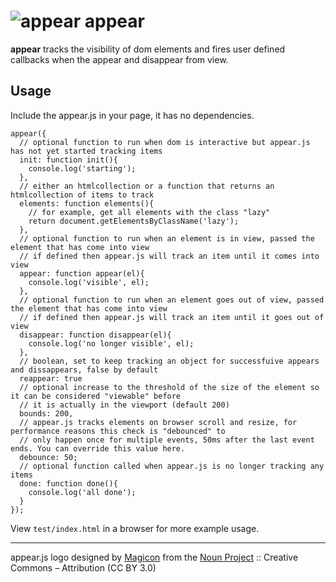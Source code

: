 # ![appear](https://raw.githubusercontent.com/creativelive/appear/master/assets/appear-64.png) appear

**appear** tracks the visibility of dom elements and fires user defined callbacks when the appear and disappear from view.

## Usage

Include the appear.js in your page, it has no dependencies.

```
appear({
  // optional function to run when dom is interactive but appear.js has not yet started tracking items
  init: function init(){
    console.log('starting');
  },
  // either an htmlcollection or a function that returns an htmlcollection of items to track
  elements: function elements(){
    // for example, get all elements with the class "lazy"
    return document.getElementsByClassName('lazy');
  },
  // optional function to run when an element is in view, passed the element that has come into view
  // if defined then appear.js will track an item until it comes into view
  appear: function appear(el){
    console.log('visible', el);
  },
  // optional function to run when an element goes out of view, passed the element that has come into view
  // if defined then appear.js will track an item until it goes out of view
  disappear: function disappear(el){
    console.log('no longer visible', el);
  },
  // boolean, set to keep tracking an object for successfuive appears and dissappears, false by default
  reappear: true
  // optional increase to the threshold of the size of the element so it can be considered "viewable" before
  // it is actually in the viewport (default 200)
  bounds: 200,
  // appear.js tracks elements on browser scroll and resize, for performance reasons this check is "debounced" to
  // only happen once for multiple events, 50ms after the last event ends. You can override this value here.
  debounce: 50;
  // optional function called when appear.js is no longer tracking any items
  done: function done(){
    console.log('all done');
  }
});
```

View `test/index.html` in a browser for more example usage.

---

appear.js logo designed by [Magicon](http://thenounproject.com/magicon) from the [Noun Project](http://thenounproject.com/) :: Creative Commons – Attribution (CC BY 3.0)

